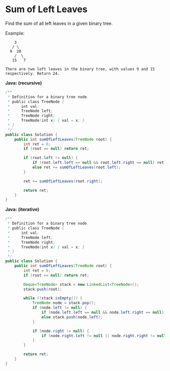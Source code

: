 # Sum of Left Leaves

Find the sum of all left leaves in a given binary tree.

Example:

        3
       / \
      9  20
        /  \
       15   7

    There are two left leaves in the binary tree, with values 9 and 15 respectively. Return 24.

**Java: (recursive)**
```java
/**
 * Definition for a binary tree node.
 * public class TreeNode {
 *     int val;
 *     TreeNode left;
 *     TreeNode right;
 *     TreeNode(int x) { val = x; }
 * }
 */
public class Solution {
    public int sumOfLeftLeaves(TreeNode root) {
        int ret = 0;
        if (root == null) return ret;

        if (root.left != null) {
            if (root.left.left == null && root.left.right == null) ret += root.left.val;
            else ret += sumOfLeftLeaves(root.left);
        }

        ret += sumOfLeftLeaves(root.right);

        return ret;
    }
}
```

**Java: (iterative)**
```java
/**
 * Definition for a binary tree node.
 * public class TreeNode {
 *     int val;
 *     TreeNode left;
 *     TreeNode right;
 *     TreeNode(int x) { val = x; }
 * }
 */
public class Solution {
    public int sumOfLeftLeaves(TreeNode root) {
        int ret = 0;
        if (root == null) return ret;

        Deque<TreeNode> stack = new LinkedList<TreeNode>();
        stack.push(root);

        while (!stack.isEmpty()) {
            TreeNode node = stack.pop();
            if (node.left != null) {
                if (node.left.left == null && node.left.right == null) ret += node.left.val;
                else stack.push(node.left);
            }

            if (node.right != null) {
                if (node.right.left != null || node.right.right != null) stack.push(node.right);
            }
        }

        return ret;
    }
}
```
